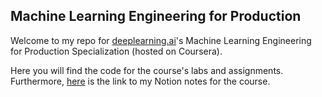 ## Machine Learning Engineering for Production

Welcome to my repo for [deeplearning.ai](https://www.deeplearning.ai/)'s Machine Learning Engineering for Production Specialization (hosted on Coursera).

Here you will find the code for the course's labs and assignments.  
Furthermore, [here](https://khoaguin.notion.site/MLOps-Machine-Learning-Engineering-for-Production-Specialization-Coursera-7767e8d8d1504e31aefe31b4095a5052) is the link to my Notion notes for the course.